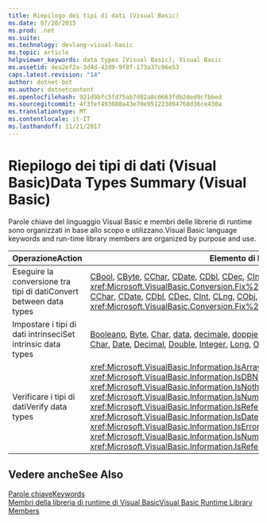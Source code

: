 ```yaml
---
title: Riepilogo dei tipi di dati (Visual Basic)
ms.date: 07/20/2015
ms.prod: .net
ms.suite: 
ms.technology: devlang-visual-basic
ms.topic: article
helpviewer_keywords: data types [Visual Basic], Visual Basic
ms.assetid: 4ea2ef2a-3d4d-42d9-9f8f-173a37c96e53
caps.latest.revision: "14"
author: dotnet-bot
ms.author: dotnetcontent
ms.openlocfilehash: 921d9bfc5fd75ab7d82a8c0663fdb2ded9cfbbed
ms.sourcegitcommit: 4f3fef493080a43e70e951223894768d36ce430a
ms.translationtype: MT
ms.contentlocale: it-IT
ms.lasthandoff: 11/21/2017
---
```

# <a name="data-types-summary-visual-basic"></a><span data-ttu-id="96736-102">Riepilogo dei tipi di dati (Visual Basic)</span><span class="sxs-lookup"><span data-stu-id="96736-102">Data Types Summary (Visual Basic)</span></span>
<span data-ttu-id="96736-103">Parole chiave del linguaggio Visual Basic e membri delle librerie di runtime sono organizzati in base allo scopo e utilizzano.</span><span class="sxs-lookup"><span data-stu-id="96736-103">Visual Basic language keywords and run-time library members are organized by purpose and use.</span></span>  
  
|<span data-ttu-id="96736-104">Operazione</span><span class="sxs-lookup"><span data-stu-id="96736-104">Action</span></span>|<span data-ttu-id="96736-105">Elemento di linguaggio</span><span class="sxs-lookup"><span data-stu-id="96736-105">Language element</span></span>|  
|------------|----------------------|  
|<span data-ttu-id="96736-106">Eseguire la conversione tra tipi di dati</span><span class="sxs-lookup"><span data-stu-id="96736-106">Convert between data types</span></span>|<span data-ttu-id="96736-107">[CBool](../../../visual-basic/language-reference/functions/type-conversion-functions.md), [CByte](../../../visual-basic/language-reference/functions/type-conversion-functions.md), [CChar](../../../visual-basic/language-reference/functions/type-conversion-functions.md), [CDate](../../../visual-basic/language-reference/functions/type-conversion-functions.md), [CDbl](../../../visual-basic/language-reference/functions/type-conversion-functions.md), [CDec](../../../visual-basic/language-reference/functions/type-conversion-functions.md), [CInt](../../../visual-basic/language-reference/functions/type-conversion-functions.md), [CLng](../../../visual-basic/language-reference/functions/type-conversion-functions.md), [CObj](../../../visual-basic/language-reference/functions/type-conversion-functions.md), [CShort](../../../visual-basic/language-reference/functions/type-conversion-functions.md), [CSng](../../../visual-basic/language-reference/functions/type-conversion-functions.md), [CStr](../../../visual-basic/language-reference/functions/type-conversion-functions.md), <xref:Microsoft.VisualBasic.Conversion.Fix%2A>,<xref:Microsoft.VisualBasic.Conversion.Int%2A></span><span class="sxs-lookup"><span data-stu-id="96736-107">[CBool](../../../visual-basic/language-reference/functions/type-conversion-functions.md), [CByte](../../../visual-basic/language-reference/functions/type-conversion-functions.md), [CChar](../../../visual-basic/language-reference/functions/type-conversion-functions.md), [CDate](../../../visual-basic/language-reference/functions/type-conversion-functions.md), [CDbl](../../../visual-basic/language-reference/functions/type-conversion-functions.md), [CDec](../../../visual-basic/language-reference/functions/type-conversion-functions.md), [CInt](../../../visual-basic/language-reference/functions/type-conversion-functions.md), [CLng](../../../visual-basic/language-reference/functions/type-conversion-functions.md), [CObj](../../../visual-basic/language-reference/functions/type-conversion-functions.md), [CShort](../../../visual-basic/language-reference/functions/type-conversion-functions.md), [CSng](../../../visual-basic/language-reference/functions/type-conversion-functions.md), [CStr](../../../visual-basic/language-reference/functions/type-conversion-functions.md), <xref:Microsoft.VisualBasic.Conversion.Fix%2A>, <xref:Microsoft.VisualBasic.Conversion.Int%2A></span></span>|  
|<span data-ttu-id="96736-108">Impostare i tipi di dati intrinseci</span><span class="sxs-lookup"><span data-stu-id="96736-108">Set intrinsic data types</span></span>|<span data-ttu-id="96736-109">[Booleano](../../../visual-basic/language-reference/data-types/boolean-data-type.md), [Byte](../../../visual-basic/language-reference/data-types/byte-data-type.md), [Char](../../../visual-basic/language-reference/data-types/char-data-type.md), [data](../../../visual-basic/language-reference/data-types/date-data-type.md), [decimale](../../../visual-basic/language-reference/data-types/decimal-data-type.md), [doppie](../../../visual-basic/language-reference/data-types/double-data-type.md), [Intero](../../../visual-basic/language-reference/data-types/integer-data-type.md), [lungo](../../../visual-basic/language-reference/data-types/long-data-type.md), [oggetto](../../../visual-basic/language-reference/data-types/object-data-type.md), [breve](../../../visual-basic/language-reference/data-types/short-data-type.md), [singolo](../../../visual-basic/language-reference/data-types/single-data-type.md), [stringa](../../../visual-basic/language-reference/data-types/string-data-type.md)</span><span class="sxs-lookup"><span data-stu-id="96736-109">[Boolean](../../../visual-basic/language-reference/data-types/boolean-data-type.md), [Byte](../../../visual-basic/language-reference/data-types/byte-data-type.md), [Char](../../../visual-basic/language-reference/data-types/char-data-type.md), [Date](../../../visual-basic/language-reference/data-types/date-data-type.md), [Decimal](../../../visual-basic/language-reference/data-types/decimal-data-type.md), [Double](../../../visual-basic/language-reference/data-types/double-data-type.md), [Integer](../../../visual-basic/language-reference/data-types/integer-data-type.md), [Long](../../../visual-basic/language-reference/data-types/long-data-type.md), [Object](../../../visual-basic/language-reference/data-types/object-data-type.md), [Short](../../../visual-basic/language-reference/data-types/short-data-type.md), [Single](../../../visual-basic/language-reference/data-types/single-data-type.md), [String](../../../visual-basic/language-reference/data-types/string-data-type.md)</span></span>|  
|<span data-ttu-id="96736-110">Verificare i tipi di dati</span><span class="sxs-lookup"><span data-stu-id="96736-110">Verify data types</span></span>|<span data-ttu-id="96736-111"><xref:Microsoft.VisualBasic.Information.IsArray%2A>, <xref:Microsoft.VisualBasic.Information.IsDate%2A>, <xref:Microsoft.VisualBasic.Information.IsDBNull%2A>, <xref:Microsoft.VisualBasic.Information.IsError%2A>, <xref:Microsoft.VisualBasic.Information.IsNothing%2A>, <xref:Microsoft.VisualBasic.Information.IsNumeric%2A>, <xref:Microsoft.VisualBasic.Information.IsReference%2A></span><span class="sxs-lookup"><span data-stu-id="96736-111"><xref:Microsoft.VisualBasic.Information.IsArray%2A>, <xref:Microsoft.VisualBasic.Information.IsDate%2A>, <xref:Microsoft.VisualBasic.Information.IsDBNull%2A>, <xref:Microsoft.VisualBasic.Information.IsError%2A>, <xref:Microsoft.VisualBasic.Information.IsNothing%2A>, <xref:Microsoft.VisualBasic.Information.IsNumeric%2A>, <xref:Microsoft.VisualBasic.Information.IsReference%2A></span></span>|  
  
## <a name="see-also"></a><span data-ttu-id="96736-112">Vedere anche</span><span class="sxs-lookup"><span data-stu-id="96736-112">See Also</span></span>  
 [<span data-ttu-id="96736-113">Parole chiave</span><span class="sxs-lookup"><span data-stu-id="96736-113">Keywords</span></span>](../../../visual-basic/language-reference/keywords/index.md)  
 [<span data-ttu-id="96736-114">Membri della libreria di runtime di Visual Basic</span><span class="sxs-lookup"><span data-stu-id="96736-114">Visual Basic Runtime Library Members</span></span>](../../../visual-basic/language-reference/runtime-library-members.md)
